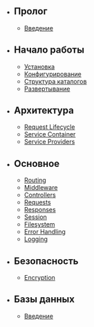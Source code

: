 - ## Пролог
  - [Введение](/docs/{{version}}/introduction)
- ## Начало работы
  - [Установка](/docs/{{version}}/installation)
  - [Конфигурирование](/docs/{{version}}/configuration)
  - [Структура каталогов](/docs/{{version}}/structure)
  - [Развертывание](/docs/{{version}}/deployment)
- ## Архитектура
  - [Request Lifecycle](/docs/{{version}}/lifecycle)
  - [Service Container](/docs/{{version}}/container)
  - [Service Providers](/docs/{{version}}/providers)
- ## Основное
  - [Routing](/docs/{{version}}/routing)
  - [Middleware](/docs/{{version}}/middleware)
  - [Controllers](/docs/{{version}}/controllers)
  - [Requests](/docs/{{version}}/requests)
  - [Responses](/docs/{{version}}/responses)
  - [Session](/docs/{{version}}/session)
  - [Filesystem](/docs/{{version}}/filesystem)
  - [Error Handling](/docs/{{version}}/errors)
  - [Logging](/docs/{{version}}/logging)
- ## Безопасность
  - [Encryption](/docs/{{version}}/encryption)
- ## Базы данных
  - [Введение](/docs/{{version}}/database)